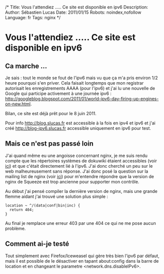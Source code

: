 /*
Title: Vous l'attendiez ..... Ce site est disponible en ipv6
Description: 
Author: Sébastien Lucas
Date: 2011/01/15
Robots: noindex,nofollow
Language: fr
Tags: nginx
*/
# Vous l'attendiez ..... Ce site est disponible en ipv6

## Ca marche ...
Je sais : tout le monde se fout de l'ipv6 mais vu que ça m'a pris environ 1/2 heure pourquoi s'en priver. Cela faisait longtemps que mon registrar autorisait les enregistrements AAAA (pour l'ipv6) et j'ai lu une nouvelle de Google qui participe activement à une journée ipv6 : http://googleblog.blogspot.com/2011/01/world-ipv6-day-firing-up-engines-on-new.html. 

Bilan, ce site est déjà prêt pour le 8 juin 2011.

Pour info http://blog.slucas.fr est accessible à la fois en ipv4 et ipv6 et j'ai créé http://blog-ipv6.slucas.fr accessible uniquement en ipv6 pour test.
## Mais ce n'est pas passé loin

J'ai quand même eu une angoisse concernant nginx, je me suis rendu compte que les répertoires systèmes de dokuwiki étaient accessibles (voir [ici](/blog/anteater-system-security-nginx)) et que c'était directement lié à l'ipv6. J'ai donc cherché un peu sur le web malheureusement sans réponse. J'ai donc posé la question sur la mailing list de nginx (voir [ici](http://forum.nginx.org/read.php?2,166530)) pour m'entendre répondre que la version de nginx de Squeeze est trop ancienne pour supporter mon contrôle.

Au début j'ai pensé compiler la dernière version de nginx, mais une grande flemme aidant j'ai trouvé une solution plus simple :
```
location ~ ^/(data|conf|bin|inc) {
  return 404;
}
```
Au final je remplace une erreur 403 par une 404 ce qui ne me pose aucun problème.
## Comment ai-je testé

Tout simplement avec Firefox/Iceweasel qui gère très bien l'ipv6 par défaut, mais il est possible de le désactiver en tapant about:config dans la barre de location et en changeant le parametre <network.dns.disableIPv6>.





 
